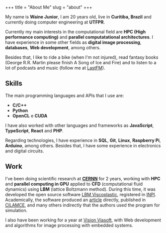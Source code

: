 +++
title = "About Me"
slug = "about"
+++

My name is **Waine Junior**, I am 20 years old, live in **Curitiba, Brazil** and currently doing computer engineering at **UTFPR**.

Currently my main interests in the computational field are **HPC (High performance computing)** and **parallel computatational architectures**. I have experience in some other fields as **digital image processing**, **databases**, **Web development**, among others.

Besides that, I like to ride a bike (when I'm not injured), read fantasy books (George R.R. Martin please finish A Song of Ice and Fire) and to listen to a lot of podcasts and music (follow me at [LastFM](https://www.last.fm/user/jr_waine)).

## Skills

The main programming languages and APIs that I use are:

* **C/C++**
* **Python**
* **OpenCL** e **CUDA**

I have also worked with other languages and frameworks as **JavaScript**, **TypeScript**, **React** and **PHP**.

Regarding technologies, I have experience in **SQL**, **Git**, **Linux**, **Raspberry Pi**, **Arduino**, among others.
Besides that, I have some experience in electronics and digital circuits.

## Work

I've been doing scientific research at **[CERNN](https://cernn.ct.utfpr.edu.br)** for 2 years, working with **HPC** and **parallel computing in GPU** applied to **CFD** (computational fluid dynamics) using **LBM** (lattice Boltzmann method).
During this time, it was developed the open source software [LBM Viscoplastic](https://github.com/jrwaine/LBM-CERNN), registered in [INPI](https://www.gov.br/inpi/).
Academically, the software produced an [article](https://www.researchgate.net/publication/341522565_PERFORMANCE_ANALYSIS_OF_THE_LATTICE_BOLTZMANN_METHOD_IMPLEMENTATION_ON_GPU) directly, published in [CILAMCE](https://www.cilamce2019.com.br), and many others indirectly that the authors used the program for simulation.

I also have been working for a year at [Vision Viasoft](https://viasoft.com.br/vision/), with Web development and algorithms for image processing with embedded systems.